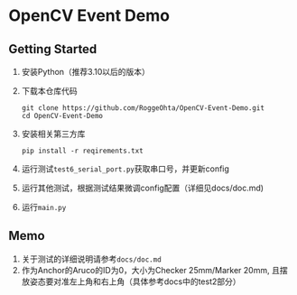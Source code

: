 # OpenCV Event Demo

## Getting Started

1. 安装Python（推荐3.10以后的版本）

2. 下载本仓库代码
    ```shell
    git clone https://github.com/RoggeOhta/OpenCV-Event-Demo.git
    cd OpenCV-Event-Demo
    ```
   
3. 安装相关第三方库
   ```shell
   pip install -r reqirements.txt
   ```

4. 运行测试`test6_serial_port.py`获取串口号，并更新config
5. 运行其他测试，根据测试结果微调config配置（详细见docs/doc.md)
6. 运行`main.py`

## Memo

1. 关于测试的详细说明请参考`docs/doc.md`
2. 作为Anchor的Aruco的ID为0，大小为Checker 25mm/Marker 20mm, 且摆放姿态要对准左上角和右上角（具体参考docs中的test2部分）


